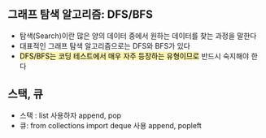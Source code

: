 ## 그래프 탐색 알고리즘: DFS/BFS

- 탐색(Search)이란 많은 양의 데이터 중에서 원하는 데이터를 찾는 과정을 말한다
- 대표적인 그래프 탐색 알고리즘으로는 DFS와 BFS가 있다
- <span style='background-color: #fff5b1'><span style='color: black'>DFS/BFS는 코딩 테스트에서 매우 자주 등장하는 유형이므로</span></span> 반드시 숙지해야 한다

## 스택, 큐

- 스택 : list 사용하자 append, pop
- 큐: from collections import deque 사용 append, popleft
